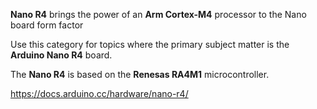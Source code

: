 **Nano R4** brings the power of an **Arm Cortex-M4** processor to the Nano board form factor

Use this category for topics where the primary subject matter is the **Arduino Nano R4** board.

The **Nano R4** is based on the **Renesas RA4M1** microcontroller.

https://docs.arduino.cc/hardware/nano-r4/
